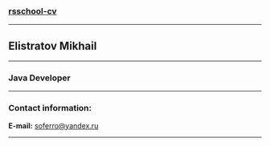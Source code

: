 ###  [rsschool-cv](https://github.com/soferro/rsschool-cv/cv.md "https://github.com/soferro/rsschool-cv/cv.md")   
***
##  Elistratov Mikhail ##
---
###  Java Developer ###
___
### Contact information:  
**E-mail:** soferro@yandex.ru
***




